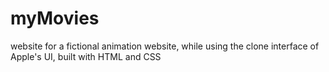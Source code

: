 # myMovies
website for a fictional animation website, while using the clone  interface of Apple's UI, built with HTML and CSS
